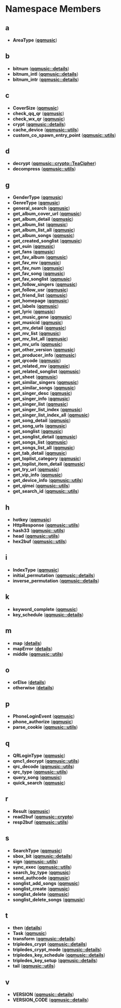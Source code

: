 
# Namespace Members



## a

* **AreaType** ([**qqmusic**](namespaceqqmusic.md))


## b

* **bitnum** ([**qqmusic::details**](namespaceqqmusic_1_1details.md))
* **bitnum\_intl** ([**qqmusic::details**](namespaceqqmusic_1_1details.md))
* **bitnum\_intr** ([**qqmusic::details**](namespaceqqmusic_1_1details.md))


## c

* **CoverSize** ([**qqmusic**](namespaceqqmusic.md))
* **check\_qq\_qr** ([**qqmusic**](namespaceqqmusic.md))
* **check\_wx\_qr** ([**qqmusic**](namespaceqqmusic.md))
* **crypt** ([**qqmusic::details**](namespaceqqmusic_1_1details.md))
* **cache\_device** ([**qqmusic::utils**](namespaceqqmusic_1_1utils.md))
* **custom\_co\_spawn\_entry\_point** ([**qqmusic::utils**](namespaceqqmusic_1_1utils.md))


## d

* **decrypt** ([**qqmusic::crypto::TeaCipher**](namespaceqqmusic_1_1crypto_1_1TeaCipher.md))
* **decompress** ([**qqmusic::utils**](namespaceqqmusic_1_1utils.md))


## g

* **GenderType** ([**qqmusic**](namespaceqqmusic.md))
* **GenreType** ([**qqmusic**](namespaceqqmusic.md))
* **general\_search** ([**qqmusic**](namespaceqqmusic.md))
* **get\_album\_cover\_url** ([**qqmusic**](namespaceqqmusic.md))
* **get\_album\_detail** ([**qqmusic**](namespaceqqmusic.md))
* **get\_album\_list** ([**qqmusic**](namespaceqqmusic.md))
* **get\_album\_list\_all** ([**qqmusic**](namespaceqqmusic.md))
* **get\_album\_songs** ([**qqmusic**](namespaceqqmusic.md))
* **get\_created\_songlist** ([**qqmusic**](namespaceqqmusic.md))
* **get\_euin** ([**qqmusic**](namespaceqqmusic.md))
* **get\_fans** ([**qqmusic**](namespaceqqmusic.md))
* **get\_fav\_album** ([**qqmusic**](namespaceqqmusic.md))
* **get\_fav\_mv** ([**qqmusic**](namespaceqqmusic.md))
* **get\_fav\_num** ([**qqmusic**](namespaceqqmusic.md))
* **get\_fav\_song** ([**qqmusic**](namespaceqqmusic.md))
* **get\_fav\_songlist** ([**qqmusic**](namespaceqqmusic.md))
* **get\_follow\_singers** ([**qqmusic**](namespaceqqmusic.md))
* **get\_follow\_usr** ([**qqmusic**](namespaceqqmusic.md))
* **get\_friend\_list** ([**qqmusic**](namespaceqqmusic.md))
* **get\_homepage** ([**qqmusic**](namespaceqqmusic.md))
* **get\_labels** ([**qqmusic**](namespaceqqmusic.md))
* **get\_lyric** ([**qqmusic**](namespaceqqmusic.md))
* **get\_music\_gene** ([**qqmusic**](namespaceqqmusic.md))
* **get\_musicid** ([**qqmusic**](namespaceqqmusic.md))
* **get\_mv\_detail** ([**qqmusic**](namespaceqqmusic.md))
* **get\_mv\_list** ([**qqmusic**](namespaceqqmusic.md))
* **get\_mv\_list\_all** ([**qqmusic**](namespaceqqmusic.md))
* **get\_mv\_urls** ([**qqmusic**](namespaceqqmusic.md))
* **get\_other\_version** ([**qqmusic**](namespaceqqmusic.md))
* **get\_producer\_info** ([**qqmusic**](namespaceqqmusic.md))
* **get\_qrcode** ([**qqmusic**](namespaceqqmusic.md))
* **get\_related\_mv** ([**qqmusic**](namespaceqqmusic.md))
* **get\_related\_songlist** ([**qqmusic**](namespaceqqmusic.md))
* **get\_sheet** ([**qqmusic**](namespaceqqmusic.md))
* **get\_similar\_singers** ([**qqmusic**](namespaceqqmusic.md))
* **get\_similar\_songs** ([**qqmusic**](namespaceqqmusic.md))
* **get\_singer\_desc** ([**qqmusic**](namespaceqqmusic.md))
* **get\_singer\_info** ([**qqmusic**](namespaceqqmusic.md))
* **get\_singer\_list** ([**qqmusic**](namespaceqqmusic.md))
* **get\_singer\_list\_index** ([**qqmusic**](namespaceqqmusic.md))
* **get\_singer\_list\_index\_all** ([**qqmusic**](namespaceqqmusic.md))
* **get\_song\_detail** ([**qqmusic**](namespaceqqmusic.md))
* **get\_song\_urls** ([**qqmusic**](namespaceqqmusic.md))
* **get\_songlist** ([**qqmusic**](namespaceqqmusic.md))
* **get\_songlist\_detail** ([**qqmusic**](namespaceqqmusic.md))
* **get\_songs\_list** ([**qqmusic**](namespaceqqmusic.md))
* **get\_songs\_list\_all** ([**qqmusic**](namespaceqqmusic.md))
* **get\_tab\_detail** ([**qqmusic**](namespaceqqmusic.md))
* **get\_toplist\_category** ([**qqmusic**](namespaceqqmusic.md))
* **get\_toplist\_item\_detail** ([**qqmusic**](namespaceqqmusic.md))
* **get\_try\_url** ([**qqmusic**](namespaceqqmusic.md))
* **get\_vip\_info** ([**qqmusic**](namespaceqqmusic.md))
* **get\_device\_info** ([**qqmusic::utils**](namespaceqqmusic_1_1utils.md))
* **get\_qimei** ([**qqmusic::utils**](namespaceqqmusic_1_1utils.md))
* **get\_search\_id** ([**qqmusic::utils**](namespaceqqmusic_1_1utils.md))


## h

* **hotkey** ([**qqmusic**](namespaceqqmusic.md))
* **HttpResponse** ([**qqmusic::utils**](namespaceqqmusic_1_1utils.md))
* **hash33** ([**qqmusic::utils**](namespaceqqmusic_1_1utils.md))
* **head** ([**qqmusic::utils**](namespaceqqmusic_1_1utils.md))
* **hex2buf** ([**qqmusic::utils**](namespaceqqmusic_1_1utils.md))


## i

* **IndexType** ([**qqmusic**](namespaceqqmusic.md))
* **initial\_permutation** ([**qqmusic::details**](namespaceqqmusic_1_1details.md))
* **inverse\_permutation** ([**qqmusic::details**](namespaceqqmusic_1_1details.md))


## k

* **keyword\_complete** ([**qqmusic**](namespaceqqmusic.md))
* **key\_schedule** ([**qqmusic::details**](namespaceqqmusic_1_1details.md))


## m

* **map** ([**details**](namespacedetails.md))
* **mapError** ([**details**](namespacedetails.md))
* **middle** ([**qqmusic::utils**](namespaceqqmusic_1_1utils.md))


## o

* **orElse** ([**details**](namespacedetails.md))
* **otherwise** ([**details**](namespacedetails.md))


## p

* **PhoneLoginEvent** ([**qqmusic**](namespaceqqmusic.md))
* **phone\_authorize** ([**qqmusic**](namespaceqqmusic.md))
* **parse\_cookie** ([**qqmusic::utils**](namespaceqqmusic_1_1utils.md))


## q

* **QRLoginType** ([**qqmusic**](namespaceqqmusic.md))
* **qmc1\_decrypt** ([**qqmusic::utils**](namespaceqqmusic_1_1utils.md))
* **qrc\_decode** ([**qqmusic::utils**](namespaceqqmusic_1_1utils.md))
* **qrc\_type** ([**qqmusic::utils**](namespaceqqmusic_1_1utils.md))
* **query\_song** ([**qqmusic**](namespaceqqmusic.md))
* **quick\_search** ([**qqmusic**](namespaceqqmusic.md))


## r

* **Result** ([**qqmusic**](namespaceqqmusic.md))
* **read2buf** ([**qqmusic::crypto**](namespaceqqmusic_1_1crypto.md))
* **resp2buf** ([**qqmusic::utils**](namespaceqqmusic_1_1utils.md))


## s

* **SearchType** ([**qqmusic**](namespaceqqmusic.md))
* **sbox\_bit** ([**qqmusic::details**](namespaceqqmusic_1_1details.md))
* **sign** ([**qqmusic::utils**](namespaceqqmusic_1_1utils.md))
* **sync\_exec** ([**qqmusic::utils**](namespaceqqmusic_1_1utils.md))
* **search\_by\_type** ([**qqmusic**](namespaceqqmusic.md))
* **send\_authcode** ([**qqmusic**](namespaceqqmusic.md))
* **songlist\_add\_songs** ([**qqmusic**](namespaceqqmusic.md))
* **songlist\_create** ([**qqmusic**](namespaceqqmusic.md))
* **songlist\_delete** ([**qqmusic**](namespaceqqmusic.md))
* **songlist\_delete\_songs** ([**qqmusic**](namespaceqqmusic.md))


## t

* **then** ([**details**](namespacedetails.md))
* **Task** ([**qqmusic**](namespaceqqmusic.md))
* **transform** ([**qqmusic::details**](namespaceqqmusic_1_1details.md))
* **tripledes\_crypt** ([**qqmusic::details**](namespaceqqmusic_1_1details.md))
* **tripledes\_crypt\_mode** ([**qqmusic::details**](namespaceqqmusic_1_1details.md))
* **tripledes\_key\_schedule** ([**qqmusic::details**](namespaceqqmusic_1_1details.md))
* **tripledes\_key\_setup** ([**qqmusic::details**](namespaceqqmusic_1_1details.md))
* **tail** ([**qqmusic::utils**](namespaceqqmusic_1_1utils.md))


## v

* **VERSION** ([**qqmusic::details**](namespaceqqmusic_1_1details.md))
* **VERSION\_CODE** ([**qqmusic::details**](namespaceqqmusic_1_1details.md))




